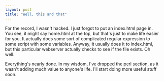 ```yaml
---
layout: post
title: "Well, this and that"
---
```

For the record, I wasn't hacked. I just forgot to put an index.html page in.
You see, it might say home.html at the top, but that's just to make life
easier for you. It actually does some sort of complicated regular expression
to some script with some variables. Anyway, it usually does it to index.html,
but this particular webserver actually checks to see if the file exists. Oh
well.

Everything's nearly done. In my wisdom, I've dropped the perl section, as it
wasn't adding much value to anyone's life. I'll start doing more useful stuff
soon.
